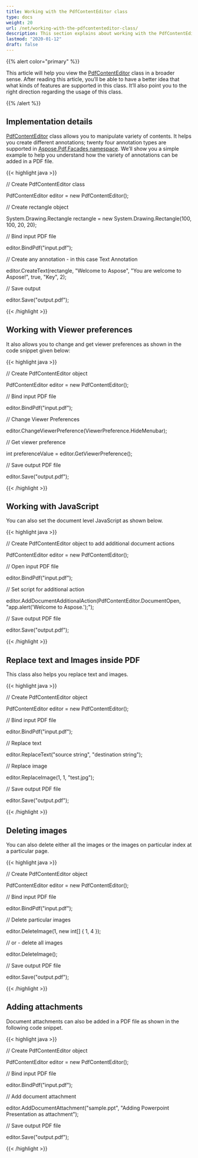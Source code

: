 ```yaml
---
title: Working with the PdfContentEditor class
type: docs
weight: 20
url: /net/working-with-the-pdfcontenteditor-class/
description: This section explains about working with the PdfContentEditor class.
lastmod: "2020-01-12"
draft: false
---
```


{{% alert color="primary" %}}

This article will help you view the [PdfContentEditor](http://www.aspose.com/api/net/pdf/aspose.pdf.facades/PdfContentEditor) class in a broader sense. After reading this article, you’ll be able to have a better idea that what kinds of features are supported in this class. It’ll also point you to the right direction regarding the usage of this class.

{{% /alert %}}

## Implementation details

[PdfContentEditor](http://www.aspose.com/api/net/pdf/aspose.pdf.facades/PdfContentEditor) class allows you to manipulate variety of contents. It helps you create different annotations; twenty four annotation types are supported in [Aspose.Pdf.Facades namespace](https://apireference.aspose.com/pdf/net/aspose.pdf.facades). We’ll show you a simple example to help you understand how the variety of annotations can be added in a PDF file.



{{< highlight java >}}

 // Create PdfContentEditor class

PdfContentEditor editor = new PdfContentEditor();

// Create rectangle object

System.Drawing.Rectangle rectangle = new System.Drawing.Rectangle(100, 100, 20, 20);

// Bind input PDF file

editor.BindPdf("input.pdf");

// Create any annotation - in this case Text Annotation

editor.CreateText(rectangle, "Welcome to Aspose", "You are welcome to Aspose!", true, "Key", 2);

// Save output

editor.Save("output.pdf");



{{< /highlight >}}

## Working with Viewer preferences

It also allows you to change and get viewer preferences as shown in the code snippet given below:



{{< highlight java >}}

 // Create PdfContentEditor object

PdfContentEditor editor = new PdfContentEditor();

// Bind input PDF file

editor.BindPdf("input.pdf");

// Change Viewer Preferences

editor.ChangeViewerPreference(ViewerPreference.HideMenubar);

// Get viewer preference

int preferenceValue = editor.GetViewerPreference();

// Save output PDF file

editor.Save("output.pdf");



{{< /highlight >}}

## Working with JavaScript

You can also set the document level JavaScript as shown below.



{{< highlight java >}}

 // Create PdfContentEditor object to add additional document actions

PdfContentEditor editor = new PdfContentEditor();

// Open input PDF file

editor.BindPdf("input.pdf");

// Set script for additional action

editor.AddDocumentAdditionalAction(PdfContentEditor.DocumentOpen, "app.alert('Welcome to Aspose.');");

// Save output PDF file

editor.Save("output.pdf");



{{< /highlight >}}

## Replace text and Images inside PDF

This class also helps you replace text and images.



{{< highlight java >}}

 // Create PdfContentEditor object

PdfContentEditor editor = new PdfContentEditor();

// Bind input PDF file

editor.BindPdf("input.pdf");

// Replace text

editor.ReplaceText("source string", "destination string");

// Replace image

editor.ReplaceImage(1, 1, "test.jpg");

// Save output PDF file

editor.Save("output.pdf");



{{< /highlight >}}

## Deleting images

You can also delete either all the images or the images on particular index at a particular page.



{{< highlight java >}}

 // Create PdfContentEditor object

PdfContentEditor editor = new PdfContentEditor();

// Bind input PDF file

editor.BindPdf("input.pdf");

// Delete particular images

editor.DeleteImage(1, new int[] { 1, 4 });

// or - delete all images

editor.DeleteImage();

// Save output PDF file

editor.Save("output.pdf");



{{< /highlight >}}

## Adding attachments

Document attachments can also be added in a PDF file as shown in the following code snippet.



{{< highlight java >}}

 // Create PdfContentEditor object

PdfContentEditor editor = new PdfContentEditor();

// Bind input PDF file

editor.BindPdf("input.pdf");

// Add document attachment

editor.AddDocumentAttachment("sample.ppt", "Adding Powerpoint Presentation as attachment");

// Save output PDF file

editor.Save("output.pdf");



{{< /highlight >}}
